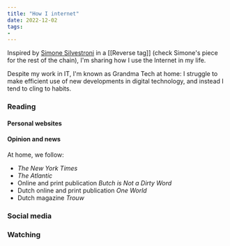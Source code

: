 ```yaml
---
title: "How I internet"
date: 2022-12-02
tags:
- 
---
```

Inspired by [Simone Silvestroni](https://simonesilvestroni.com/blog/how-i-use-internet/) in a [[Reverse tag]] (check Simone's piece for the rest of the chain), I'm sharing how I use the Internet in my life.

Despite my work in IT, I'm known as Grandma Tech at home: I struggle to make efficient use of new developments in digital technology, and instead I tend to cling to habits. 

### Reading

#### Personal websites


#### Opinion and news
At home, we follow:

- *The New York Times*
- *The Atlantic* 
- Online and print publication *Butch is Not a Dirty Word*
- Dutch online and print publication *One World*
- Dutch magazine *Trouw* 


### Social media

### Watching